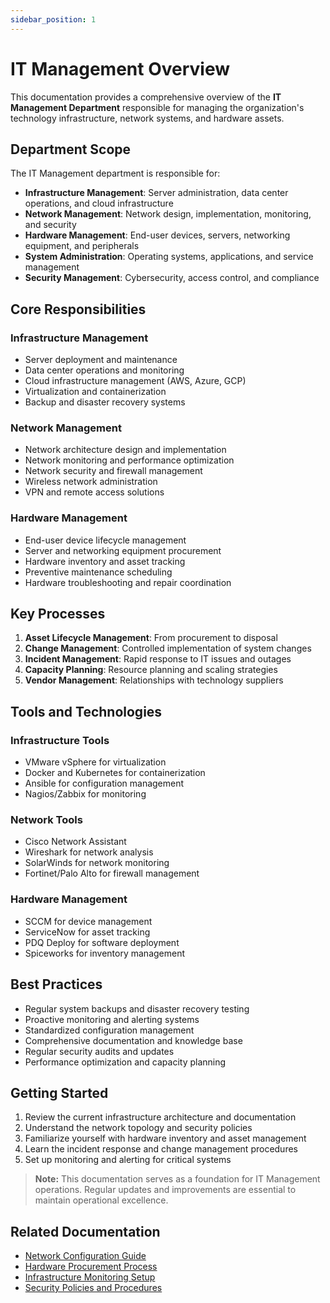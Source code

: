 ```yaml
---
sidebar_position: 1
---
```


# IT Management Overview

This documentation provides a comprehensive overview of the **IT Management Department** responsible for managing the organization's technology infrastructure, network systems, and hardware assets.

## Department Scope

The IT Management department is responsible for:

- **Infrastructure Management**: Server administration, data center operations, and cloud infrastructure
- **Network Management**: Network design, implementation, monitoring, and security
- **Hardware Management**: End-user devices, servers, networking equipment, and peripherals
- **System Administration**: Operating systems, applications, and service management
- **Security Management**: Cybersecurity, access control, and compliance

## Core Responsibilities

### Infrastructure Management
- Server deployment and maintenance
- Data center operations and monitoring
- Cloud infrastructure management (AWS, Azure, GCP)
- Virtualization and containerization
- Backup and disaster recovery systems

### Network Management
- Network architecture design and implementation
- Network monitoring and performance optimization
- Network security and firewall management
- Wireless network administration
- VPN and remote access solutions

### Hardware Management
- End-user device lifecycle management
- Server and networking equipment procurement
- Hardware inventory and asset tracking
- Preventive maintenance scheduling
- Hardware troubleshooting and repair coordination

## Key Processes

1. **Asset Lifecycle Management**: From procurement to disposal
2. **Change Management**: Controlled implementation of system changes
3. **Incident Management**: Rapid response to IT issues and outages
4. **Capacity Planning**: Resource planning and scaling strategies
5. **Vendor Management**: Relationships with technology suppliers

## Tools and Technologies

### Infrastructure Tools
- VMware vSphere for virtualization
- Docker and Kubernetes for containerization
- Ansible for configuration management
- Nagios/Zabbix for monitoring

### Network Tools
- Cisco Network Assistant
- Wireshark for network analysis
- SolarWinds for network monitoring
- Fortinet/Palo Alto for firewall management

### Hardware Management
- SCCM for device management
- ServiceNow for asset tracking
- PDQ Deploy for software deployment
- Spiceworks for inventory management

## Best Practices

- Regular system backups and disaster recovery testing
- Proactive monitoring and alerting systems
- Standardized configuration management
- Comprehensive documentation and knowledge base
- Regular security audits and updates
- Performance optimization and capacity planning

## Getting Started

1. Review the current infrastructure architecture and documentation
2. Understand the network topology and security policies
3. Familiarize yourself with hardware inventory and asset management
4. Learn the incident response and change management procedures
5. Set up monitoring and alerting for critical systems

> **Note:** This documentation serves as a foundation for IT Management operations. Regular updates and improvements are essential to maintain operational excellence.

## Related Documentation

- [Network Configuration Guide](./network-config.md)
- [Hardware Procurement Process](./hardware-procurement.md)
- [Infrastructure Monitoring Setup](./monitoring-setup.md)
- [Security Policies and Procedures](./security-policies.md)
